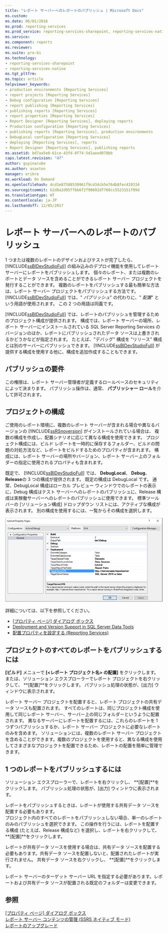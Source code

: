 ```yaml
---
title: "レポート サーバーへのレポートのパブリッシュ | Microsoft Docs"
ms.custom: 
ms.date: 06/01/2016
ms.prod: reporting-services
ms.prod_service: reporting-services-sharepoint, reporting-services-native
ms.service: 
ms.component: reports
ms.reviewer: 
ms.suite: pro-bi
ms.technology:
- reporting-services-sharepoint
- reporting-services-native
ms.tgt_pltfrm: 
ms.topic: article
helpviewer_keywords:
- production environments [Reporting Services]
- report projects [Reporting Services]
- Debug configuration [Reporting Services]
- report publishing [Reporting Services]
- publishing reports [Reporting Services]
- report properties [Reporting Services]
- Report Designer [Reporting Services], deploying reports
- Production configuration [Reporting Services]
- publishing reports [Reporting Services], production environments
- DebugLocal configuration [Reporting Services]
- deploying [Reporting Services], reports
- Report Designer [Reporting Services], publishing reports
ms.assetid: bd7aa5e0-61ce-43fd-8f74-5d1aeed078bb
caps.latest.revision: "47"
author: guyinacube
ms.author: asaxton
manager: erikre
ms.workload: On Demand
ms.openlocfilehash: dcd1e87588539961f9cd3dcb5e764b8fec420334
ms.sourcegitcommit: b2d8a2d95ffbb6f2f98692d7760cc5523151f99d
ms.translationtype: HT
ms.contentlocale: ja-JP
ms.lasthandoff: 12/05/2017
---
```

# <a name="publishing-reports-to-a-report-server"></a>レポート サーバーへのレポートのパブリッシュ
  1 つまたは複数のレポートのデザインおよびテストが完了したら、 [!INCLUDE[ssBIDevStudioFull](../../includes/ssbidevstudiofull-md.md)] の組み込みのデプロイ機能を使用してレポート サーバーにレポートをパブリッシュします。 個々のレポート、または複数のレポートとデータ ソースを含めることができるレポート サーバー プロジェクトを発行することができます。 複数のレポートをパブリッシュする最も簡単な方法は、レポート サーバー プロジェクトをパブリッシュする方法です。 [!INCLUDE[ssBIDevStudioFull](../../includes/ssbidevstudiofull-md.md)] では、" *パブリッシュ*" の代わりに、" *配置*" という用語が使用されます。 この 2 つの用語は同義です。  
  
 [!INCLUDE[ssBIDevStudioFull](../../includes/ssbidevstudiofull-md.md)] では、レポートのパブリッシュを管理するためのプロジェクト構成が提供されます。 構成では、レポート サーバーの場所、レポート サーバーにインストールされている SQL Server Reporting Services のバージョンのほか、レポートにパブリッシュされたデータ ソースは上書きされるかどうかなどが指定されます。 たとえば、"デバッグ" 構成を "リリース" 構成とは別のサーバーにパブリッシュできます。 [!INCLUDE[ssBIDevStudioFull](../../includes/ssbidevstudiofull-md.md)] が提供する構成を使用する他に、構成を追加作成することもできます。  
 
## <a name="requirements-to-publish"></a>パブリッシュの要件
この権限は、レポート サーバー管理者が定義するロールベースのセキュリティによって決まります。 パブリッシュ操作は、通常、 **パブリッシャー ロール**を介して許可されます。  
  
## <a name="project-configurations"></a>プロジェクトの構成  
 ご使用のレポート環境に、複数のレポート サーバーが含まれる場合や異なるバージョンの [!INCLUDE[ssRSnoversion](../../includes/ssrsnoversion-md.md)] がインストールされている場合は、 複数の構成を作成し、配置シナリオに応じて異なる構成を使用できます。 プロジェクト構成には、ビルド レポートを一時的に保存するフォルダー、ビルドの問題の対処方法など、レポートをビルドするためのプロパティが含まれます。 構成には、レポート サーバーの場所やバージョン、レポート サーバー上のフォルダーの指定に使用されるプロパティも含まれます。  
  
 既定で、 [!INCLUDE[ssBIDevStudioFull](../../includes/ssbidevstudiofull-md.md)] では、 **DebugLocal**、 **Debug**、 **Release**の 3 つの構成が提供されます。 既定の構成は DebugLocal です。 通常、DebugLocal 構成はローカル プレビュー ウィンドウでのレポートの表示に、Debug 構成はテスト サーバーへのレポートのパブリッシュに、Release 構成は実稼働サーバーへのレポートのパブリッシュに使用できます。 標準ツール バーの [ソリューション構成] ドロップダウン リストには、アクティブな構成が表示されます。 別の構成を使用するには、一覧からその構成を選択します。  
  
 ![ssrs_project_properties](../../reporting-services/reports/media/ssrs-project-properties.png) 
  
 詳細については、以下を参照してください。
 + [[プロパティ ページ] ダイアログ ボックス](../../reporting-services/tools/project-property-pages-dialog-box.md)
 + [Deployment and Version Support in SQL Server Data Tools](../../reporting-services/tools/deployment-and-version-support-in-sql-server-data-tools-ssrs.md)
 + [配置プロパティを設定する (Reporting Services)](../../reporting-services/tools/set-deployment-properties-reporting-services.md)
  
## <a name="to-publish-all-reports-in-a-project"></a>プロジェクトのすべてのレポートをパブリッシュするには  
  
**[ビルド]** メニューで **[\<レポート プロジェクト名> の配置]** をクリックします。 または、ソリューション エクスプローラーでレポート プロジェクトを右クリックして、 **[配置]**をクリックします。 パブリッシュ処理の状態が、[出力] ウィンドウに表示されます。  
  
レポート サーバー プロジェクトを配置すると、レポート プロジェクトの共有データ ソースも配置されます。 すべてのレポートは、同じプロジェクト構成を使用して同じレポート サーバー、サーバー上の同じフォルダーというように配置されます。 異なるサーバーにレポートを配置するには、これらのレポートを 1 つずつパブリッシュするか、レポート サーバー プロジェクトに必要なレポートのみを含めます。 ソリューションには、複数のレポート サーバー プロジェクトを含めることができます。複数のプロジェクトを使用すると、異なる構成を使用してさまざまなプロジェクトを配置できるため、レポートの配置を簡単に管理できます。 
  
## <a name="to-publish-a-single-report"></a>1 つのレポートをパブリッシュするには  
  
ソリューション エクスプローラーで、レポートを右クリックし、 **[配置]**をクリックします。 パブリッシュ処理の状態が、[出力] ウィンドウに表示されます。  
  
 レポートをパブリッシュするときは、レポートが使用する共有データ ソースを配置する必要もあります。   
 プロジェクト内のすべてのレポートをパブリッシュしない場合、単一のレポートのみのパブリッシュを選択できます。 この操作を行うには、レポートを配置する構成 (たとえば、Release 構成など) を選択し、レポートを右クリックして、 **[配置]**をクリックします。  
  
 レポートが共有データ ソースを使用する場合は、共有データ ソースを配置する必要もあります。共有データ ソースを配置しないと、配置されたレポートが実行されません。 共有データ ソースを右クリックし、 **[配置]**をクリックします。  
  
 レポート サーバーのターゲット サーバー URL を指定する必要があります。レポートおよび共有データ ソースが配置される既定のフォルダーは変更できます。  

  
## <a name="see-also"></a>参照  
 [[プロパティ ページ] ダイアログ ボックス](../../reporting-services/tools/project-property-pages-dialog-box.md)   
 [レポート サーバー コンテンツの管理 (SSRS ネイティブ モード)](../../reporting-services/report-server/report-server-content-management-ssrs-native-mode.md)   
 [レポートのアップグレード](../../reporting-services/install-windows/upgrade-reports.md)  
  
  
